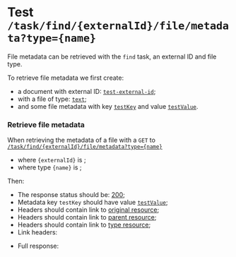 # Test `/task/find/{externalId}/file/metadata?type={name}`

File metadata can be retrieved with the `find` task, an external ID and file type.

To retrieve file metadata we first create: 

  - a document with external ID: [`test-external-id`](- "#externalId");
  - with a file of type: [`text`](- "#fileType");
  - and some file metadata with key [`testKey`](- "#key") and value [`testValue`](- "#value").

[ ](- "#docId=createDocument(#externalId)")
[ ](- "#fileId=createFile(#docId)")
[ ](- "createMetadata(#fileId, #key, #value)")

### Retrieve file metadata
When retrieving the metadata of a file with a `GET` to [`/task/find/{externalId}/file/metadata?type={name}`](- "#findEndpoint") 

 - where `{externalId}` is [ ](- "c:echo=#externalId");
 - where type `{name}` is [ ](- "c:echo=#fileType");

[ ](- "#retrieveResult=retrieve(#findEndpoint, #externalId, #fileType, #key)")

Then:

 - The response status should be: [200](- "?=#retrieveResult.status");
 - Metadata key `testKey` should have value [`testValue`](- "?=#retrieveResult.value");
 - Headers should contain link to [original resource](- "?=#retrieveResult.original");
 - Headers should contain link to [parent resource](- "?=#retrieveResult.parent");
 - Headers should contain link to [type resource](- "?=#retrieveResult.type");
 - Link headers:

[ ](- "ext:embed=#retrieveResult.headers")

 - Full response:

[ ](- "ext:embed=#retrieveResult.body")
